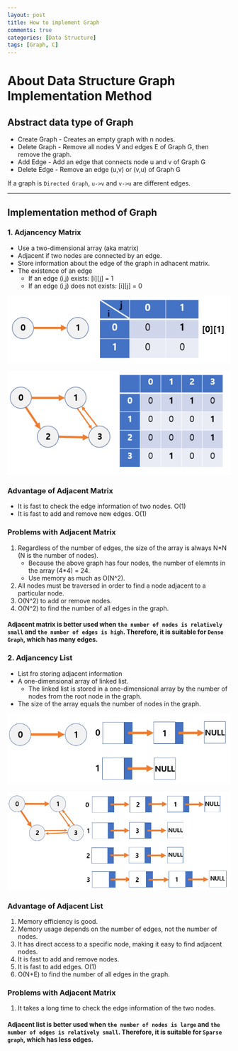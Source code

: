 ```yaml
---
layout: post
title: How to implement Graph
comments: true
categories: [Data Structure]
tags: [Graph, C]
---
```


# About Data Structure Graph Implementation Method

## Abstract data type of Graph

- Create Graph - Creates an empty graph with n nodes.
- Delete Graph - Remove all nodes V and edges E of Graph G, then remove the graph.
- Add Edge - Add an edge that connects node u and v of Graph G
- Delete Edge - Remove an edge (u,v) or (v,u) of Graph G

If a graph is `Directed Graph`, `u->v` and `v->u` are different edges.

---

## Implementation method of Graph

### 1. Adjancency Matrix

- Use a two-dimensional array (aka matrix)
- Adjacent if two nodes are connected by an edge.
- Store information about the edge of the graph in adhacent matrix.
- The existence of an edge
  - If an edge (i,j) exists: [i][j] = 1
  - If an edge (i,j) does not exists: [i][j] = 0

![CQ2](/public/images/2graph1.PNG)

![CQ2](/public/images/2graph2.PNG)

### Advantage of Adjacent Matrix

- It is fast to check the edge information of two nodes. O(1)
- It is fast to add and remove new edges. O(1)

### Problems with Adjacent Matrix

1. Regardless of the number of edges, the size of the array is always N\*N (N is the number of nodes).
   - Because the above graph has four nodes, the number of elemnts in the array (4\*4) = 24.
   - Use memory as much as O(N^2).
2. All nodes must be traversed in order to find a node adjacent to a particular node.
3. O(N^2) to add or remove nodes.
4. O(N^2) to find the number of all edges in the graph.

#### Adjacent matrix is better used when `the number of nodes is relatively small` and `the number of edges is high`. Therefore, it is suitable for `Dense Graph`, which has many edges.

### 2. Adjancency List

- List fro storing adjacent information
- A one-dimensional array of linked list.
  - The linked list is stored in a one-dimensional array by the number of nodes from the root node in the graph.
- The size of the array equals the number of nodes in the graph.

![CQ2](/public/images/2graph3.PNG)

![CQ2](/public/images/2graph4.PNG)

### Advantage of Adjacent List

1. Memory efficiency is good.
2. Memory usage depends on the number of edges, not the number of nodes.
3. It has direct access to a specific node, making it easy to find adjacent nodes.
4. It is fast to add and remove nodes.
5. It is fast to add edges. O(1)
6. O(N+E) to find the number of all edges in the graph.

### Problems with Adjacent Matrix

1. It takes a long time to check the edge information of the two nodes.

#### Adjacent list is better used when `the number of nodes is large` and `the number of edges is relatively small`. Therefore, it is suitable for `Sparse graph`, which has less edges.
